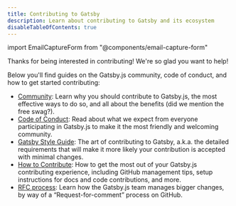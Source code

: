 ```yaml
---
title: Contributing to Gatsby
description: Learn about contributing to Gatsby and its ecosystem
disableTableOfContents: true
---
```


import EmailCaptureForm from "@components/email-capture-form"

Thanks for being interested in contributing! We're so glad you want to help!

Below you'll find guides on the Gatsby.js community, code of conduct, and how to get started contributing:

- [Community](/contributing/community/): Learn why you should contribute to Gatsby.js, the most effective ways to do so, and all about the benefits (did we mention the free swag?).
- [Code of Conduct](/contributing/code-of-conduct/): Read about what we expect from everyone participating in Gatsby.js to make it the most friendly and welcoming community.
- [Gatsby Style Guide](/contributing/gatsby-style-guide/): The art of contributing to Gatsby, a.k.a. the detailed requirements that will make it more likely your contribution is accepted with minimal changes.
- [How to Contribute](/contributing/how-to-contribute/): How to get the most out of your Gatsby.js contributing experience, including GitHub management tips, setup instructions for docs and code contributions, and more.
- [RFC process](/contributing/rfc-process/): Learn how the Gatsby.js team manages bigger changes, by way of a “Request-for-comment” process on GitHub.

<EmailCaptureForm signupMessage="Want to keep up with the latest tips &amp; tricks? Subscribe to our newsletter!" />
